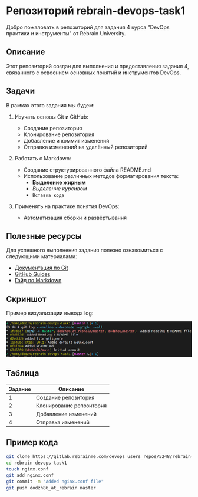 # Репозиторий rebrain-devops-task1

Добро пожаловать в репозиторий для задания 4 курса "DevOps практики и инструменты" от Rebrain University.

## Описание

Этот репозиторий создан для выполнения и предоставления задания 4, связанного с освоением основных понятий и инструментов DevOps.

## Задачи

В рамках этого задания мы будем:

1. Изучать основы Git и GitHub:
   - Создание репозитория
   - Клонирование репозитория
   - Добавление и коммит изменений
   - Отправка изменений на удалённый репозиторий

2. Работать с Markdown:
   - Создание структурированного файла README.md
   - Использование различных методов форматирования текста:
     - **Выделение жирным**
     - *Выделение курсивом*
     - `Вставка кода`

3. Применять на практике понятия DevOps:
   - Автоматизация сборки и развёртывания

## Полезные ресурсы

Для успешного выполнения задания полезно ознакомиться с следующими материалами:
- [Документация по Git](https://git-scm.com/doc)
- [GitHub Guides](https://guides.github.com/)
- [Гайд по Markdown](https://guides.github.com/features/mastering-markdown/)

## Скриншот

Пример визуализации вывода log:

![Пример скриншота](screenshot.png)

## Таблица

| Задание | Описание               |
|---------|------------------------|
| 1       | Создание репозитория   |
| 2       | Клонирование репозитория|
| 3       | Добавление изменений   |
| 4       | Отправка изменений     |

## Пример кода

```bash
git clone https://gitlab.rebrainme.com/devops_users_repos/5248/rebrain-devops-task1.git
cd rebrain-devops-task1
touch nginx.conf
git add nginx.conf
git commit -m "Added nginx.conf file"
git push dodzh86_at_rebrain master

